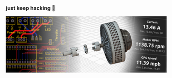 ### just keep hacking :hammer:

![Some of my projects](https://raw.githubusercontent.com/chrisdalke/chrisdalke/master/doc2.png)
